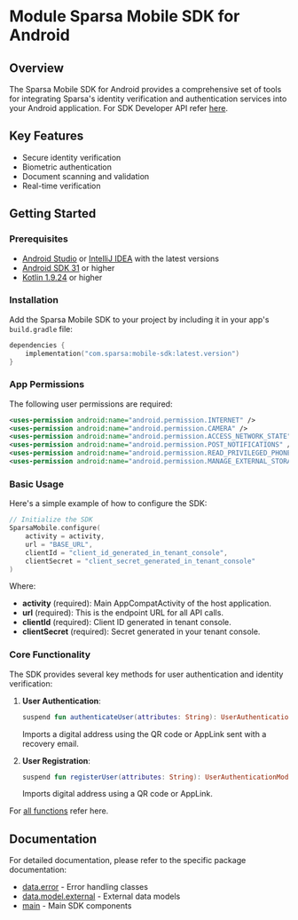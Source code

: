# Module Sparsa Mobile SDK for Android

## Overview
The Sparsa Mobile SDK for Android provides a comprehensive set of tools for integrating Sparsa's identity verification and authentication services into your Android application.
For SDK Developer API refer [here](https://sparsa-inc.github.io/sparsa-mobile-sdk-android/).
## Key Features
- Secure identity verification
- Biometric authentication
- Document scanning and validation
- Real-time verification

## Getting Started

### Prerequisites
- [Android Studio](https://developer.android.com/studio) or [IntelliJ IDEA](https://www.jetbrains.com/idea/) with the latest versions
- [Android SDK 31](https://developer.android.com/tools/releases/platforms) or higher
- [Kotlin 1.9.24](https://kotlinlang.org/) or higher

### Installation
Add the Sparsa Mobile SDK to your project by including it in your app's `build.gradle` file:

```kotlin
dependencies {
    implementation("com.sparsa:mobile-sdk:latest.version")
}
```

### App Permissions
The following user permissions are required:
```xml
<uses-permission android:name="android.permission.INTERNET" />
<uses-permission android:name="android.permission.CAMERA" />
<uses-permission android:name="android.permission.ACCESS_NETWORK_STATE" />
<uses-permission android:name="android.permission.POST_NOTIFICATIONS" />
<uses-permission android:name="android.permission.READ_PRIVILEGED_PHONE_STATE" />
<uses-permission android:name="android.permission.MANAGE_EXTERNAL_STORAGE" />
```

### Basic Usage
Here's a simple example of how to configure the SDK:

```kotlin
// Initialize the SDK
SparsaMobile.configure(
    activity = activity,
    url = "BASE_URL",
    clientId = "client_id_generated_in_tenant_console",
    clientSecret = "client_secret_generated_in_tenant_console"
)
```

Where:
- **activity** (required): Main AppCompatActivity of the host application.
- **url** (required): This is the endpoint URL for all API calls.
- **clientId** (required): Client ID generated in tenant console.
- **clientSecret** (required): Secret generated in your tenant console.

### Core Functionality

The SDK provides several key methods for user authentication and identity verification:

1. **User Authentication**:
   ```kotlin
   suspend fun authenticateUser(attributes: String): UserAuthenticationModel
   ```
   Imports a digital address using the QR code or AppLink sent with a recovery email.

2. **User Registration**:
   ```kotlin
   suspend fun registerUser(attributes: String): UserAuthenticationModel
   ```
   Imports digital address using a QR code or AppLink.



For [all functions](https://sparsa-inc.github.io/sparsa-mobile-sdk-android/-sparsa-mobile/main/-sparsa-mobile/index.html) refer here.

## Documentation
For detailed documentation, please refer to the specific package documentation:
- [data.error](https://sparsa-inc.github.io/sparsa-mobile-sdk-android/-sparsa-mobile/data.error/index.html) - Error handling classes
- [data.model.external](https://sparsa-inc.github.io/sparsa-mobile-sdk-android/-sparsa-mobile/data.model.external/index.html) - External data models
- [main](https://sparsa-inc.github.io/sparsa-mobile-sdk-android/-sparsa-mobile/main/index.html) - Main SDK components
